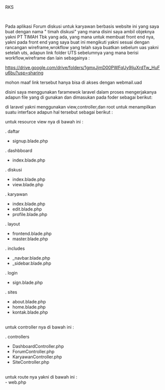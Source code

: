 RKS 

<br>

Pada aplikasi Forum diskusi untuk karyawan berbasis website ini yang saya buat dengan nama " timah diskusi" yang mana disini saya ambil objeknya yakni PT TIMAH Tbk yang ada,
yang mana untuk membuat front end nya, yakni pada front end yang saya buat ini  mengikuti yakni sesuai dengan rancangan wireframe,wrokflow yang telah saya buatkan
sebelum uas yakni setelah uts, adapun link folder UTS sebelumnya yang mana berisi workflow,wireframe dan lain sebagainya :

https://drive.google.com/drive/folders/1gmxJjmD00PWFqUy9IjuXrdTw_HuFu6bu?usp=sharing

mohon maaf link tersebut hanya bisa di akses dengan webmail.uad 

disini saya menggunakan faramewok laravel dalam proses mengerjakanya 
adapun file yang di gunakan dan dimasukan pada foder sebagai berikut: 

di laravel yakni menggunakan view,controller,dan root untuk menampilkan suatu interface adapun hal tersebut sebagai berikut : 

untuk resource view nya di bawah ini :  <br>

. daftar 
  - signup.blade.php

. dashbboard
  - index.blade.php

.  diskusi
  - index.blade.php
  - view.blade.php

. karyawan
  - index.blade.php
  - edit.blade.php
  - profile.blade.php

. layout
  - frontend.blade.php
  - master.blade.php
  
. includes 
  - _navbar.blade.php
  - _sidebar.blade.php


.  login
  - sign.blade.php


. sites <br>
  - about.blade.php
  - home.blade.php 
  - kontak.blade.php

<br>
untuk controller nya di bawah ini : <br>

. controllers 
  - DashboardController.php
  - ForumController.php
  - KaryawanController.php
  - SiteController.php
  
  <br>
  untuk route nya yakni di bawah ini : <br>
  - web.php

